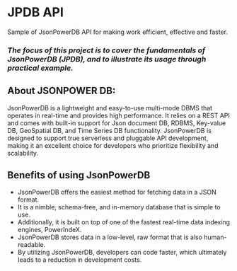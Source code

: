 # JPDB API
Sample of JsonPowerDB API for making work efficient, effective and faster.

### *The focus of this project is to cover the fundamentals of JsonPowerDB (JPDB), and to illustrate its usage through practical example.*

## About JSONPOWER DB:

   JsonPowerDB is a lightweight and easy-to-use multi-mode DBMS that operates in real-time and provides high performance. It relies on a REST API and comes with built-in support for Json document DB, RDBMS, Key-value DB, GeoSpatial DB, and Time Series DB functionality. JsonPowerDB is designed to support true serverless and pluggable API development, making it an excellent choice for developers who prioritize flexibility and scalability.
   
## Benefits of using JsonPowerDB
   - JsonPowerDB offers the easiest method for fetching data in a JSON format.
   - It is a nimble, schema-free, and in-memory database that is simple to use.
   - Additionally, it is built on top of one of the fastest real-time data indexing engines, PowerIndeX. 
   - JsonPowerDB stores data in a low-level, raw format that is also human-readable.
   - By utilizing JsonPowerDB, developers can code faster, which ultimately leads to a reduction in development costs.
